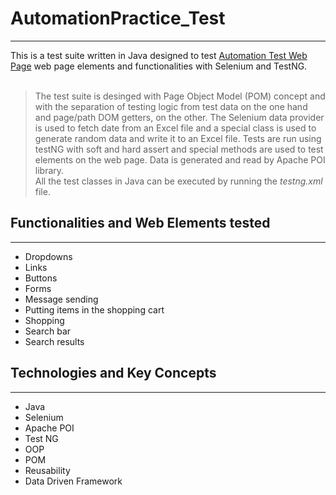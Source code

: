 # AutomationPractice_Test
***
This is a test suite written in Java designed to test [Automation Test Web Page](http://automationpractice.com/index.php) web page elements and functionalities with Selenium and TestNG.<br><br>
> The test suite is desinged with Page Object Model (POM) concept and with the separation of testing logic from test data on the one hand and page/path DOM getters, on the other.
> The Selenium data provider is used to fetch date from an Excel file and a special class is used to generate random data and write it to an Excel file.
> Tests are run using testNG with soft and hard assert and special methods are used to test elements on the web page.
> Data is generated and read by Apache POI library.<br>
> All the test classes in Java can be executed by running the *testng.xml* file.

## Functionalities and Web Elements tested
***
- Dropdowns
- Links
- Buttons
- Forms
- Message sending
- Putting items in the shopping cart
- Shopping
- Search bar
- Search results

## Technologies and Key Concepts
***
- Java
- Selenium
- Apache POI
- Test NG
- OOP
- POM
- Reusability
- Data Driven Framework
